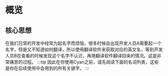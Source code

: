 # 概览
## 核心思想
在我们日常的开发中经常为起名字而烦恼，很多时候会出现开发人员A需要起一个名字，但是又不知道如何翻译，所以使用翻译软件来获取对应的英文名，等到开发人员B在查看的时候发现这个名字不认识，再用翻译软件翻译回来的情况。这是非常痛苦的过程。
:::tip
因此在你使用Cyan之前，请先阅读下面的名词列表，这些是你在后续使用中会用到的所有关键字。
:::
<Cyan-Word/> 
